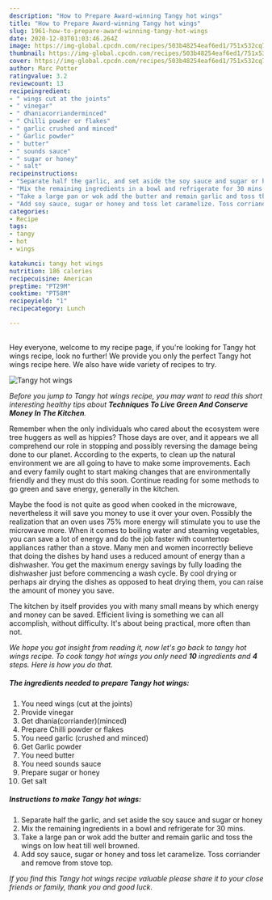 ```yaml
---
description: "How to Prepare Award-winning Tangy hot wings"
title: "How to Prepare Award-winning Tangy hot wings"
slug: 1961-how-to-prepare-award-winning-tangy-hot-wings
date: 2020-12-03T01:03:46.264Z
image: https://img-global.cpcdn.com/recipes/503b48254eaf6ed1/751x532cq70/tangy-hot-wings-recipe-main-photo.jpg
thumbnail: https://img-global.cpcdn.com/recipes/503b48254eaf6ed1/751x532cq70/tangy-hot-wings-recipe-main-photo.jpg
cover: https://img-global.cpcdn.com/recipes/503b48254eaf6ed1/751x532cq70/tangy-hot-wings-recipe-main-photo.jpg
author: Marc Potter
ratingvalue: 3.2
reviewcount: 13
recipeingredient:
- " wings cut at the joints"
- " vinegar"
- " dhaniacorrianderminced"
- " Chilli powder or flakes"
- " garlic crushed and minced"
- " Garlic powder"
- " butter"
- " sounds sauce"
- " sugar or honey"
- " salt"
recipeinstructions:
- "Separate half the garlic, and set aside the soy sauce and sugar or honey"
- "Mix the remaining ingredients in a bowl and refrigerate for 30 mins."
- "Take a large pan or wok add the butter and remain garlic and toss the wings on low heat till well browned."
- "Add soy sauce, sugar or honey and toss let caramelize. Toss corriander and remove from stove top."
categories:
- Recipe
tags:
- tangy
- hot
- wings

katakunci: tangy hot wings 
nutrition: 186 calories
recipecuisine: American
preptime: "PT29M"
cooktime: "PT58M"
recipeyield: "1"
recipecategory: Lunch

---
```

<br>
Hey everyone, welcome to my recipe page, if you're looking for Tangy hot wings recipe, look no further! We provide you only the perfect Tangy hot wings recipe here. We also have wide variety of recipes to try.
<br>


![Tangy hot wings](https://img-global.cpcdn.com/recipes/503b48254eaf6ed1/751x532cq70/tangy-hot-wings-recipe-main-photo.jpg)

<i>Before you jump to Tangy hot wings recipe, you may want to read this short interesting healthy tips about 
<strong>Techniques To Live Green And Conserve Money In The Kitchen</strong>.</i>
</br>

Remember when the only individuals who cared about the ecosystem were tree huggers as well as hippies? Those days are over, and it appears we all comprehend our role in stopping and possibly reversing the damage being done to our planet. According to the experts, to clean up the natural environment we are all going to have to make some improvements. Each and every family ought to start making changes that are environmentally friendly and they must do this soon. Continue reading for some methods to go green and save energy, generally in the kitchen.

Maybe the food is not quite as good when cooked in the microwave, nevertheless it will save you money to use it over your oven. Possibly the realization that an oven uses 75% more energy will stimulate you to use the microwave more. When it comes to boiling water and steaming vegetables, you can save a lot of energy and do the job faster with countertop appliances rather than a stove. Many men and women incorrectly believe that doing the dishes by hand uses a reduced amount of energy than a dishwasher. You get the maximum energy savings by fully loading the dishwasher just before commencing a wash cycle. By cool drying or perhaps air drying the dishes as opposed to heat drying them, you can raise the amount of money you save.

The kitchen by itself provides you with many small means by which energy and money can be saved. Efficient living is something we can all accomplish, without difficulty. It's about being practical, more often than not.


<i>We hope you got insight from reading it, now let's go back to tangy hot wings recipe. To cook tangy hot wings you only need <strong>10</strong> ingredients and <strong>4</strong> steps. Here is how you do that.
</i>

##### The ingredients needed to prepare Tangy hot wings:

1. You need  wings (cut at the joints)
1. Provide  vinegar
1. Get  dhania(corriander)(minced)
1. Prepare  Chilli powder or flakes
1. You need  garlic (crushed and minced)
1. Get  Garlic powder
1. You need  butter
1. You need  sounds sauce
1. Prepare  sugar or honey
1. Get  salt


##### Instructions to make Tangy hot wings:

1. Separate half the garlic, and set aside the soy sauce and sugar or honey
1. Mix the remaining ingredients in a bowl and refrigerate for 30 mins.
1. Take a large pan or wok add the butter and remain garlic and toss the wings on low heat till well browned.
1. Add soy sauce, sugar or honey and toss let caramelize. Toss corriander and remove from stove top.


<i>If you find this Tangy hot wings recipe valuable please share it to your close friends or family, thank you and good luck.</i>
